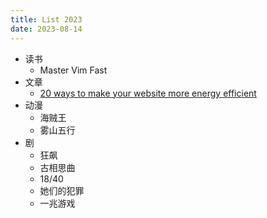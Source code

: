```yaml
---
title: List 2023
date: 2023-08-14
---
```

- 读书
	- Master Vim Fast
- 文章
	- [20 ways to make your website more energy efficient](https://www.wholegraindigital.com/blog/website-energy-efficiency/)
- 动漫
	- 海贼王
	- 雾山五行
- 剧
	- 狂飙
	- 古相思曲
	- 18/40
	- 她们的犯罪
	- 一兆游戏
